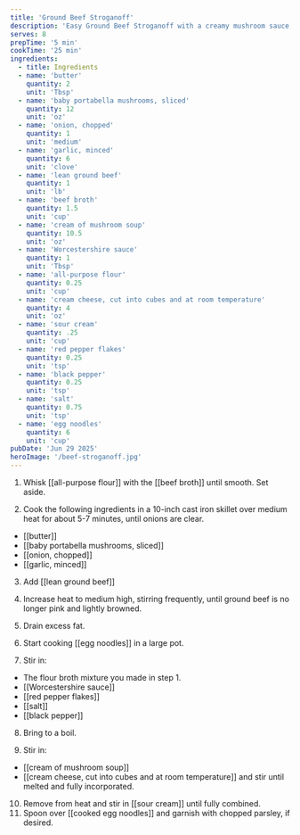 ```yaml
---
title: 'Ground Beef Stroganoff'
description: 'Easy Ground Beef Stroganoff with a creamy mushroom sauce, ready in 30 minutes'
serves: 8
prepTime: '5 min'
cookTime: '25 min'
ingredients:
  - title: Ingredients
  - name: 'butter'
    quantity: 2
    unit: 'Tbsp'
  - name: 'baby portabella mushrooms, sliced'
    quantity: 12
    unit: 'oz'
  - name: 'onion, chopped'
    quantity: 1
    unit: 'medium'
  - name: 'garlic, minced'
    quantity: 6
    unit: 'clove'
  - name: 'lean ground beef'
    quantity: 1
    unit: 'lb'
  - name: 'beef broth'
    quantity: 1.5
    unit: 'cup'
  - name: 'cream of mushroom soup'
    quantity: 10.5
    unit: 'oz'
  - name: 'Worcestershire sauce'
    quantity: 1
    unit: 'Tbsp'
  - name: 'all-purpose flour'
    quantity: 0.25
    unit: 'cup'
  - name: 'cream cheese, cut into cubes and at room temperature'
    quantity: 4
    unit: 'oz'
  - name: 'sour cream'
    quantity: .25
    unit: 'cup'
  - name: 'red pepper flakes'
    quantity: 0.25
    unit: 'tsp'
  - name: 'black pepper'
    quantity: 0.25
    unit: 'tsp'
  - name: 'salt'
    quantity: 0.75
    unit: 'tsp'
  - name: 'egg noodles'
    quantity: 6
    unit: 'cup'
pubDate: 'Jun 29 2025'
heroImage: '/beef-stroganoff.jpg'
---
```


1. Whisk [[all-purpose flour]] with the [[beef broth]] until smooth. Set aside.

2. Cook the following ingredients in a 10-inch cast iron skillet over medium heat for about 5-7 minutes,
   until onions are clear.

- [[butter]]
- [[baby portabella mushrooms, sliced]]
- [[onion, chopped]]
- [[garlic, minced]]

3. Add [[lean ground beef]]
4. Increase heat to medium high, stirring frequently, until ground beef is no longer pink and lightly browned.
5. Drain excess fat.

6. Start cooking [[egg noodles]] in a large pot.

7. Stir in:

- The flour broth mixture you made in step 1.
- [[Worcestershire sauce]]
- [[red pepper flakes]]
- [[salt]]
- [[black pepper]]

8. Bring to a boil.

9. Stir in:

- [[cream of mushroom soup]]
- [[cream cheese, cut into cubes and at room temperature]] and stir until melted and fully incorporated.

10. Remove from heat and stir in [[sour cream]] until fully combined.
11. Spoon over [[cooked egg noodles]] and garnish with chopped parsley, if desired.
